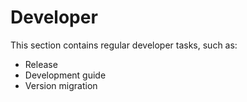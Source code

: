 # Developer

This section contains regular developer tasks, such as:
- Release
- Development guide
- Version migration